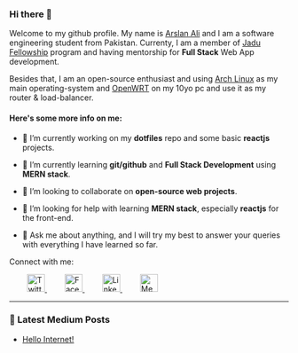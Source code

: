 ### Hi there 👋

Welcome to my github profile. My name is [Arslan Ali](https://github.com/techyArsal)
and I am a software engineering student from Pakistan. Currenty, I am a member of
[Jadu Fellowship](https://jadujobs.com) program and having mentorship for
**Full Stack** Web App development.

Besides that, I am an open-source enthusiast and using [Arch Linux](https://archlinux.org)
as my main operating-system and [OpenWRT](https://openwrt.org/) on my 10yo pc
and use it as my router & load-balancer.

#### Here's some more info on me:

- 🔭 I’m currently working on my **dotfiles** repo and some basic **reactjs** projects.

- 🌱 I’m currently learning **git/github** and **Full Stack Development** using
  **MERN stack**.

- 👯 I’m looking to collaborate on **open-source web projects**.

- 🤔 I’m looking for help with learning **MERN stack**, especially **reactjs**
  for the front-end.

- 💬 Ask me about anything, and I will try my best to answer your queries with
  everything I have learned so far.

Connect with me:

<a href="https://twitter.com/techyArsal" style="padding:2rem;">
<img
        width="32"
        alt="Twitter-logo"
        src="https://upload.wikimedia.org/wikipedia/en/9/9f/Twitter_bird_logo_2012.svg"
/>
</a>

<a href="https://facebook.com/techyArsal" style="padding-right:2rem;">
<img
        width="32"
        alt="Facebook-logo"
        src="https://upload.wikimedia.org/wikipedia/commons/5/51/Facebook_f_logo_%282019%29.svg"
/>
</a>

<a href="https://www.linkedin.com/in/techyArsal/" style="padding-right:2rem;">
<img
        width="32"
        alt="LinkedIn-logo"
        src="https://content.linkedin.com/content/dam/me/business/en-us/amp/brand-site/v2/bg/LI-Bug.svg.original.svg"
/>
</a>

<a href="https://techyArsal.medium.com/" style="padding-right:2rem;">
<img
        width="32"
        alt="Medium-logo"
        src="https://unpkg.com/simple-icons@v4/icons/medium.svg"
/>
</a>

---

### :pencil: Latest Medium Posts

<!-- BLOG-POST-LIST:START -->

- [Hello Internet!](https://medium.com/@techyarsal/hello-internet-6e840157ef75?source=rss-c4d6c427b2ef------2)
<!-- BLOG-POST-LIST:END -->
